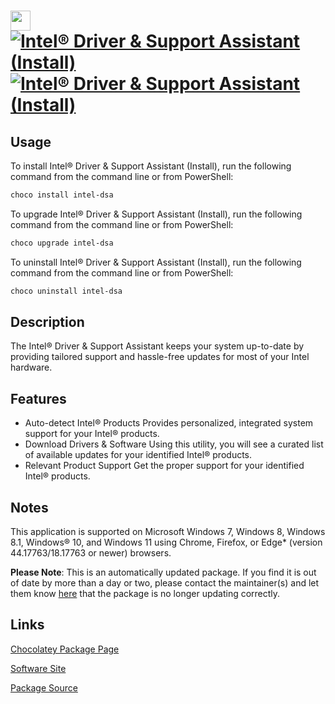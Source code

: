 ﻿# <img src="https://cdn.jsdelivr.net/gh/mkevenaar/chocolatey-packages@ed7af5ef3b4d01795ea3e33a66baba28bc337118/icons/intel-dsa.png" width="32" height="32"/> [![Intel® Driver & Support Assistant (Install)](https://img.shields.io/chocolatey/v/intel-dsa.svg?label=Intel%C2%AE+Driver+%26+Support+Assistant+(Install))](https://community.chocolatey.org/packages/intel-dsa) [![Intel® Driver & Support Assistant (Install)](https://img.shields.io/chocolatey/dt/intel-dsa.svg)](https://community.chocolatey.org/packages/intel-dsa)

## Usage

To install Intel® Driver & Support Assistant (Install), run the following command from the command line or from PowerShell:

```powershell
choco install intel-dsa
```

To upgrade Intel® Driver & Support Assistant (Install), run the following command from the command line or from PowerShell:

```powershell
choco upgrade intel-dsa
```

To uninstall Intel® Driver & Support Assistant (Install), run the following command from the command line or from PowerShell:

```powershell
choco uninstall intel-dsa
```

## Description

The Intel® Driver & Support Assistant keeps your system up-to-date by providing tailored support and hassle-free updates for most of your Intel hardware.

## Features

- Auto-detect Intel® Products
    Provides personalized, integrated system support for your Intel® products.
- Download Drivers & Software
    Using this utility, you will see a curated list of available updates for your identified Intel® products.
- Relevant Product Support
    Get the proper support for your identified Intel® products.

## Notes

This application is supported on Microsoft Windows 7, Windows 8, Windows 8.1, Windows® 10, and Windows 11 using Chrome, Firefox, or Edge* (version 44.17763/18.17763 or newer) browsers.

**Please Note**: This is an automatically updated package. If you find it is
out of date by more than a day or two, please contact the maintainer(s) and
let them know [here](https://github.com/mkevenaar/chocolatey-packages/issues) that the package is no longer updating correctly.


## Links

[Chocolatey Package Page](https://community.chocolatey.org/packages/intel-dsa)

[Software Site](https://www.intel.com/content/www/us/en/support/detect.html)

[Package Source](https://github.com/mkevenaar/chocolatey-packages/tree/master/automatic/intel-dsa)


